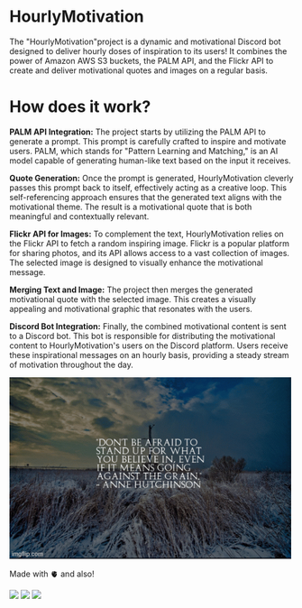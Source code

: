 # HourlyMotivation
The "HourlyMotivation"project is a dynamic and motivational Discord bot designed to deliver hourly doses of inspiration to its users! It combines the power of Amazon AWS S3 buckets, the PALM API, and the Flickr API to create and deliver motivational quotes and images on a regular basis.


# How does it work?
**PALM API Integration:** The project starts by utilizing the PALM API to generate a prompt. This prompt is carefully crafted to inspire and motivate users. PALM, which stands for "Pattern Learning and Matching," is an AI model capable of generating human-like text based on the input it receives.

**Quote Generation:** Once the prompt is generated, HourlyMotivation cleverly passes this prompt back to itself, effectively acting as a creative loop. This self-referencing approach ensures that the generated text aligns with the motivational theme. The result is a motivational quote that is both meaningful and contextually relevant.

**Flickr API for Images:** To complement the text, HourlyMotivation relies on the Flickr API to fetch a random inspiring image. Flickr is a popular platform for sharing photos, and its API allows access to a vast collection of images. The selected image is designed to visually enhance the motivational message.

**Merging Text and Image:** The project then merges the generated motivational quote with the selected image. This creates a visually appealing and motivational graphic that resonates with the users.

**Discord Bot Integration:** Finally, the combined motivational content is sent to a Discord bot. This bot is responsible for distributing the motivational content to HourlyMotivation's users on the Discord platform. Users receive these inspirational messages on an hourly basis, providing a steady stream of motivation throughout the day.

![](https://github.com/HallowsYves/HourlyMotivation/blob/main/Media/Gifs/83gqmb.gif)


Made with 🫀 and also!

![](https://img.shields.io/badge/Amazon_AWS-FF9900?style=for-the-badge&logo=amazonaws&logoColor=white)
![](https://img.shields.io/badge/python-3670A0?style=for-the-badge&logo=python&logoColor=ffdd54)
![](https://img.shields.io/badge/Discord-5865F2?style=for-the-badge&logo=discord&logoColor=white)
